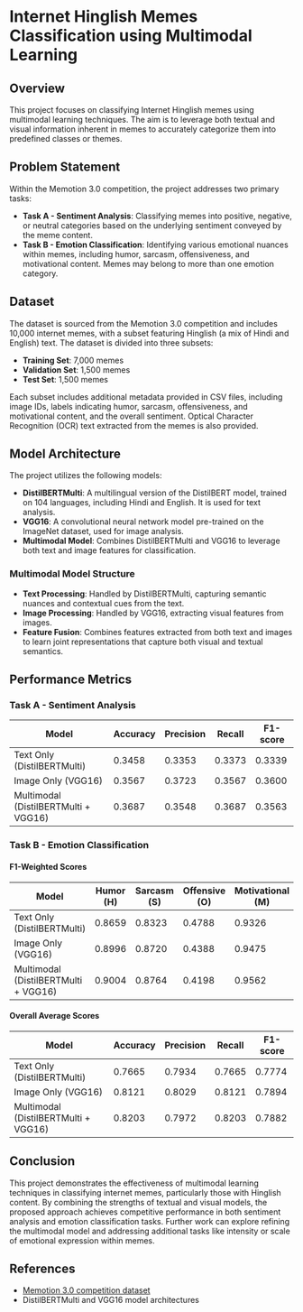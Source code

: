 # Internet Hinglish Memes Classification using Multimodal Learning

## Overview
This project focuses on classifying Internet Hinglish memes using multimodal learning techniques. The aim is to leverage both textual and visual information inherent in memes to accurately categorize them into predefined classes or themes.

## Problem Statement
Within the Memotion 3.0 competition, the project addresses two primary tasks:
- **Task A - Sentiment Analysis**: Classifying memes into positive, negative, or neutral categories based on the underlying sentiment conveyed by the meme content.
- **Task B - Emotion Classification**: Identifying various emotional nuances within memes, including humor, sarcasm, offensiveness, and motivational content. Memes may belong to more than one emotion category.

## Dataset
The dataset is sourced from the Memotion 3.0 competition and includes 10,000 internet memes, with a subset featuring Hinglish (a mix of Hindi and English) text. The dataset is divided into three subsets:
- **Training Set**: 7,000 memes
- **Validation Set**: 1,500 memes
- **Test Set**: 1,500 memes

Each subset includes additional metadata provided in CSV files, including image IDs, labels indicating humor, sarcasm, offensiveness, and motivational content, and the overall sentiment. Optical Character Recognition (OCR) text extracted from the memes is also provided.

## Model Architecture
The project utilizes the following models:
- **DistilBERTMulti**: A multilingual version of the DistilBERT model, trained on 104 languages, including Hindi and English. It is used for text analysis.
- **VGG16**: A convolutional neural network model pre-trained on the ImageNet dataset, used for image analysis.
- **Multimodal Model**: Combines DistilBERTMulti and VGG16 to leverage both text and image features for classification.

### Multimodal Model Structure
- **Text Processing**: Handled by DistilBERTMulti, capturing semantic nuances and contextual cues from the text.
- **Image Processing**: Handled by VGG16, extracting visual features from images.
- **Feature Fusion**: Combines features extracted from both text and images to learn joint representations that capture both visual and textual semantics.

## Performance Metrics

### Task A - Sentiment Analysis

| Model                          | Accuracy | Precision | Recall | F1-score |
|--------------------------------|----------|-----------|--------|----------|
| Text Only (DistilBERTMulti)    | 0.3458   | 0.3353    | 0.3373 | 0.3339   |
| Image Only (VGG16)             | 0.3567   | 0.3723    | 0.3567 | 0.3600   |
| Multimodal (DistilBERTMulti + VGG16) | 0.3687 | 0.3548  | 0.3687 | 0.3563   |

### Task B - Emotion Classification

#### F1-Weighted Scores

| Model                          | Humor (H) | Sarcasm (S) | Offensive (O) | Motivational (M) |
|--------------------------------|-----------|-------------|---------------|------------------|
| Text Only (DistilBERTMulti)    | 0.8659    | 0.8323      | 0.4788        | 0.9326           |
| Image Only (VGG16)             | 0.8996    | 0.8720      | 0.4388        | 0.9475           |
| Multimodal (DistilBERTMulti + VGG16) | 0.9004 | 0.8764 | 0.4198        | 0.9562           |

#### Overall Average Scores

| Model                          | Accuracy | Precision | Recall | F1-score |
|--------------------------------|----------|-----------|--------|----------|
| Text Only (DistilBERTMulti)    | 0.7665   | 0.7934    | 0.7665 | 0.7774   |
| Image Only (VGG16)             | 0.8121   | 0.8029    | 0.8121 | 0.7894   |
| Multimodal (DistilBERTMulti + VGG16) | 0.8203 | 0.7972  | 0.8203 | 0.7882   |

## Conclusion
This project demonstrates the effectiveness of multimodal learning techniques in classifying internet memes, particularly those with Hinglish content. By combining the strengths of textual and visual models, the proposed approach achieves competitive performance in both sentiment analysis and emotion classification tasks. Further work can explore refining the multimodal model and addressing additional tasks like intensity or scale of emotional expression within memes.

## References
- [Memotion 3.0 competition dataset](https://aiisc.ai/defactify2/Memotion.html)
- DistilBERTMulti and VGG16 model architectures
